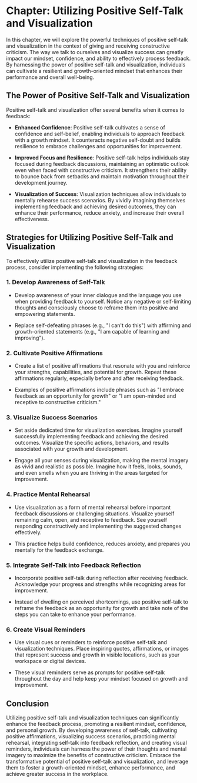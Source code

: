 Chapter: Utilizing Positive Self-Talk and Visualization
=======================================================

In this chapter, we will explore the powerful techniques of positive self-talk and visualization in the context of giving and receiving constructive criticism. The way we talk to ourselves and visualize success can greatly impact our mindset, confidence, and ability to effectively process feedback. By harnessing the power of positive self-talk and visualization, individuals can cultivate a resilient and growth-oriented mindset that enhances their performance and overall well-being.

The Power of Positive Self-Talk and Visualization
-------------------------------------------------

Positive self-talk and visualization offer several benefits when it comes to feedback:

* **Enhanced Confidence**: Positive self-talk cultivates a sense of confidence and self-belief, enabling individuals to approach feedback with a growth mindset. It counteracts negative self-doubt and builds resilience to embrace challenges and opportunities for improvement.

* **Improved Focus and Resilience**: Positive self-talk helps individuals stay focused during feedback discussions, maintaining an optimistic outlook even when faced with constructive criticism. It strengthens their ability to bounce back from setbacks and maintain motivation throughout their development journey.

* **Visualization of Success**: Visualization techniques allow individuals to mentally rehearse success scenarios. By vividly imagining themselves implementing feedback and achieving desired outcomes, they can enhance their performance, reduce anxiety, and increase their overall effectiveness.

Strategies for Utilizing Positive Self-Talk and Visualization
-------------------------------------------------------------

To effectively utilize positive self-talk and visualization in the feedback process, consider implementing the following strategies:

### 1. **Develop Awareness of Self-Talk**

* Develop awareness of your inner dialogue and the language you use when providing feedback to yourself. Notice any negative or self-limiting thoughts and consciously choose to reframe them into positive and empowering statements.

* Replace self-defeating phrases (e.g., "I can't do this") with affirming and growth-oriented statements (e.g., "I am capable of learning and improving").

### 2. **Cultivate Positive Affirmations**

* Create a list of positive affirmations that resonate with you and reinforce your strengths, capabilities, and potential for growth. Repeat these affirmations regularly, especially before and after receiving feedback.

* Examples of positive affirmations include phrases such as "I embrace feedback as an opportunity for growth" or "I am open-minded and receptive to constructive criticism."

### 3. **Visualize Success Scenarios**

* Set aside dedicated time for visualization exercises. Imagine yourself successfully implementing feedback and achieving the desired outcomes. Visualize the specific actions, behaviors, and results associated with your growth and development.

* Engage all your senses during visualization, making the mental imagery as vivid and realistic as possible. Imagine how it feels, looks, sounds, and even smells when you are thriving in the areas targeted for improvement.

### 4. **Practice Mental Rehearsal**

* Use visualization as a form of mental rehearsal before important feedback discussions or challenging situations. Visualize yourself remaining calm, open, and receptive to feedback. See yourself responding constructively and implementing the suggested changes effectively.

* This practice helps build confidence, reduces anxiety, and prepares you mentally for the feedback exchange.

### 5. **Integrate Self-Talk into Feedback Reflection**

* Incorporate positive self-talk during reflection after receiving feedback. Acknowledge your progress and strengths while recognizing areas for improvement.

* Instead of dwelling on perceived shortcomings, use positive self-talk to reframe the feedback as an opportunity for growth and take note of the steps you can take to enhance your performance.

### 6. **Create Visual Reminders**

* Use visual cues or reminders to reinforce positive self-talk and visualization techniques. Place inspiring quotes, affirmations, or images that represent success and growth in visible locations, such as your workspace or digital devices.

* These visual reminders serve as prompts for positive self-talk throughout the day and help keep your mindset focused on growth and improvement.

Conclusion
----------

Utilizing positive self-talk and visualization techniques can significantly enhance the feedback process, promoting a resilient mindset, confidence, and personal growth. By developing awareness of self-talk, cultivating positive affirmations, visualizing success scenarios, practicing mental rehearsal, integrating self-talk into feedback reflection, and creating visual reminders, individuals can harness the power of their thoughts and mental imagery to maximize the benefits of constructive criticism. Embrace the transformative potential of positive self-talk and visualization, and leverage them to foster a growth-oriented mindset, enhance performance, and achieve greater success in the workplace.
